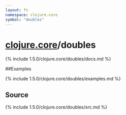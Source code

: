 ```yaml
---
layout: fn
namespace: clojure.core
symbol: "doubles"
---
```


# [clojure.core](../)/doubles

{% include 1.5.0/clojure.core/doubles/docs.md %}

##Examples

{% include 1.5.0/clojure.core/doubles/examples.md %}
## Source
{% include 1.5.0/clojure.core/doubles/src.md %}

